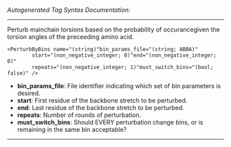 _Autogenerated Tag Syntax Documentation:_

---
Perturb mainchain torsions based on the probability of occurancegiven the torsion angles of the preceeding amino acid.

```
<PerturbByBins name="(string)"bin_params_file="(string; ABBA)"
        start="(non_negative_integer; 0)"end="(non_negative_integer; 0)"
        repeats="(non_negative_integer; 1)"must_switch_bins="(bool; false)" />
```

-   **bin_params_file**: File identifier indicating which set of bin parameters is desired.
-   **start**: First residue of the backbone stretch to be perturbed.
-   **end**: Last residue of the backbone stretch to be perturbed.
-   **repeats**: Number of rounds of perturbation.
-   **must_switch_bins**: Should EVERY perturbation change bins, or is remaining in the same bin acceptable?

---
